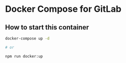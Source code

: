 # Docker Compose for GitLab

## How to start this container

```bash
docker-compose up -d

# or

npm run docker:up
```